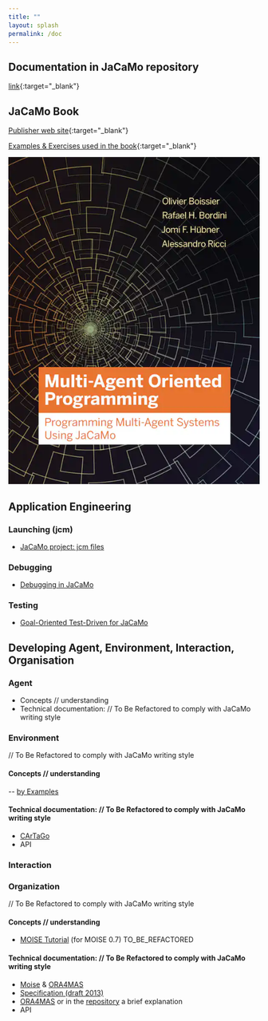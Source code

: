 ```yaml
---
title: ""
layout: splash
permalink: /doc
---
```


## Documentation in JaCaMo repository

[link](http://jacamo-lang.github.io/jacamo/){:target="_blank"}

## JaCaMo Book

  [Publisher web site](https://mitpress.mit.edu/books/multi-agent-oriented-programming){:target="_blank"}

  [Examples & Exercises used in the book](https://jacamo-lang.github.io/documentation/maop-book/readme.html){:target="_blank"}

  ![book cover](jacamo-book-cover.jpg)

## Application Engineering
### Launching (jcm)
- [JaCaMo project: jcm files](https://jacamo-lang.github.io/jacamo/jcm.html)
### Debugging
- [Debugging in JaCaMo](https://jacamo-lang.github.io/jacamo/debug.html)
### Testing
- [Goal-Oriented Test-Driven for JaCaMo](https://jacamo-lang.github.io/jacamo/tutorials/tdd/readme.html)

## Developing Agent, Environment, Interaction, Organisation
### Agent 
- Concepts  // understanding
- Technical documentation: // To Be Refactored to comply with JaCaMo writing style
### Environment  
// To Be Refactored to comply with JaCaMo writing style
#### Concepts  // understanding
-- [by Examples](https://cartago.sourceforge.net/?page_id=47)
#### Technical documentation: // To Be Refactored to comply with JaCaMo writing style
- [CArTaGo](http://cartago.sf.net/doc)
- API
### Interaction
### Organization
 // To Be Refactored to comply with JaCaMo writing style
#### Concepts  // understanding
- [MOISE Tutorial](https://github.com/moise-lang/moise/blob/master/doc/tutorial/tutorial.pdf) (for MOISE 0.7) TO_BE_REFACTORED 
#### Technical documentation: // To Be Refactored to comply with JaCaMo writing style
- [Moise](http://moise.sourceforge.net/doc) & [ORA4MAS](http://moise.sourceforge.net/doc/ora4mas)
- [Specification (draft 2013)](https://github.com/moise-lang/moise/blob/master/doc/specification/moise-spec.pdf)
- [ORA4MAS](https://moise.sourceforge.net/doc/ora4mas/) or in the [repository](https://github.com/moise-lang/moise/tree/master/doc/ora4mas) a brief explanation
- API



